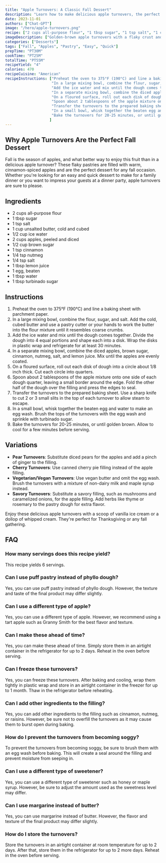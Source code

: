 ```yaml
---
title: "Apple Turnovers: A Classic Fall Dessert"
description: "Learn how to make delicious apple turnovers, the perfect dessert for any fall occasion. These flaky pastries filled with warm cinnamon-spiced apples are easy to make and sure to impress your guests."
date: 2023-11-01
authors: ["Chat-GPT"]
image: "/hero/apple-turnovers.png"
recipe: ["2 cups all-purpose flour", "1 tbsp sugar", "1 tsp salt", "1 cup unsalted butter, cold and cubed", "1/2 cup ice water", "2 cups apples, peeled and diced", "1/2 cup brown sugar", "1 tsp cinnamon", "1/4 tsp nutmeg", "1/4 tsp salt", "1 tbsp lemon juice", "1 egg, beaten", "1 tbsp water", "1 tbsp turbinado sugar"]
imageDescription: ["Golden-brown apple turnovers with a flaky crust and a dusting of cinnamon sugar"]
categories: ["Desserts"]
tags: ["Fall", "Apples", "Pastry", "Easy", "Quick"]
prepTime: "PT30M"
cookTime: "PT25M"
totalTime: "PT55M"
recipeYield: "4"
calories: 470
recipeCuisine: "American"
recipeInstructions: ["Preheat the oven to 375°F (190°C) and line a baking sheet with parchment paper.",
                     "In a large mixing bowl, combine the flour, sugar, and salt. Add the cold, cubed butter and use a pastry cutter or your hands to work the butter into the flour mixture until it resembles coarse crumbs.",
                     "Add the ice water and mix until the dough comes together. Divide the dough into 4 equal portions and shape each into a disk. Wrap the disks in plastic wrap and refrigerate for at least 30 minutes.",
                     "In a separate mixing bowl, combine the diced apples, brown sugar, cinnamon, nutmeg, salt, and lemon juice. Mix until the apples are evenly coated.",
                     "On a floured surface, roll out each disk of dough into a circle about 1/8 inch thick. Cut each circle into quarters.",
                     "Spoon about 2 tablespoons of the apple mixture onto one side of each dough quarter, leaving a small border around the edge. Fold the other half of the dough over the filling and press the edges to seal.",
                     "Transfer the turnovers to the prepared baking sheet. Use a sharp knife to cut 2 or 3 small slits in the top of each turnover to allow steam to escape.",
                     "In a small bowl, whisk together the beaten egg and water to make an egg wash. Brush the tops of the turnovers with the egg wash and sprinkle with turbinado sugar.",
                     "Bake the turnovers for 20-25 minutes, or until golden brown. Allow to cool for a few minutes before serving."
                    ]
---
```

 
## Why Apple Turnovers Are the Perfect Fall Dessert

Fall is the season of apples, and what better way to enjoy this fruit than in a delicious apple turnover? These flaky pastries are filled with warm, cinnamon-spiced apples and are the perfect dessert for any fall occasion. Whether you're looking for an easy and quick dessert to make for a family dinner or you want to impress your guests at a dinner party, apple turnovers are sure to please.

## Ingredients

- 2 cups all-purpose flour
- 1 tbsp sugar
- 1 tsp salt
- 1 cup unsalted butter, cold and cubed
- 1/2 cup ice water
- 2 cups apples, peeled and diced
- 1/2 cup brown sugar
- 1 tsp cinnamon
- 1/4 tsp nutmeg
- 1/4 tsp salt
- 1 tbsp lemon juice
- 1 egg, beaten
- 1 tbsp water
- 1 tbsp turbinado sugar

## Instructions

1. Preheat the oven to 375°F (190°C) and line a baking sheet with parchment paper.
2. In a large mixing bowl, combine the flour, sugar, and salt. Add the cold, cubed butter and use a pastry cutter or your hands to work the butter into the flour mixture until it resembles coarse crumbs.
3. Add the ice water and mix until the dough comes together. Divide the dough into 4 equal portions and shape each into a disk. Wrap the disks in plastic wrap and refrigerate for at least 30 minutes.
4. In a separate mixing bowl, combine the diced apples, brown sugar, cinnamon, nutmeg, salt, and lemon juice. Mix until the apples are evenly coated.
5. On a floured surface, roll out each disk of dough into a circle about 1/8 inch thick. Cut each circle into quarters.
6. Spoon about 2 tablespoons of the apple mixture onto one side of each dough quarter, leaving a small border around the edge. Fold the other half of the dough over the filling and press the edges to seal.
7. Transfer the turnovers to the prepared baking sheet. Use a sharp knife to cut 2 or 3 small slits in the top of each turnover to allow steam to escape.
8. In a small bowl, whisk together the beaten egg and water to make an egg wash. Brush the tops of the turnovers with the egg wash and sprinkle with turbinado sugar.
9. Bake the turnovers for 20-25 minutes, or until golden brown. Allow to cool for a few minutes before serving.

## Variations

- **Pear Turnovers**: Substitute diced pears for the apples and add a pinch of ginger to the filling.
- **Cherry Turnovers**: Use canned cherry pie filling instead of the apple filling.
- **Vegetarian/Vegan Turnovers**: Use vegan butter and omit the egg wash. Brush the turnovers with a mixture of non-dairy milk and maple syrup instead.
- **Savory Turnovers**: Substitute a savory filling, such as mushrooms and caramelized onions, for the apple filling. Add herbs like thyme or rosemary to the pastry dough for extra flavor.

Enjoy these delicious apple turnovers with a scoop of vanilla ice cream or a dollop of whipped cream. They're perfect for Thanksgiving or any fall gathering.

## FAQ

### How many servings does this recipe yield?

This recipe yields 6 servings.

### Can I use puff pastry instead of phyllo dough?

Yes, you can use puff pastry instead of phyllo dough. However, the texture and taste of the final product may differ slightly.

### Can I use a different type of apple?

Yes, you can use a different type of apple. However, we recommend using a tart apple such as Granny Smith for the best flavor and texture.

### Can I make these ahead of time?

Yes, you can make these ahead of time. Simply store them in an airtight container in the refrigerator for up to 2 days. Reheat in the oven before serving.

### Can I freeze these turnovers?

Yes, you can freeze these turnovers. After baking and cooling, wrap them tightly in plastic wrap and store in an airtight container in the freezer for up to 1 month. Thaw in the refrigerator before reheating.

### Can I add other ingredients to the filling?

Yes, you can add other ingredients to the filling such as cinnamon, nutmeg, or raisins. However, be sure not to overfill the turnovers as it may cause them to burst open during baking.

### How do I prevent the turnovers from becoming soggy?

To prevent the turnovers from becoming soggy, be sure to brush them with an egg wash before baking. This will create a seal around the filling and prevent moisture from seeping in.

### Can I use a different type of sweetener?

Yes, you can use a different type of sweetener such as honey or maple syrup. However, be sure to adjust the amount used as the sweetness level may differ.

### Can I use margarine instead of butter?

Yes, you can use margarine instead of butter. However, the flavor and texture of the final product may differ slightly.

### How do I store the turnovers?

Store the turnovers in an airtight container at room temperature for up to 2 days. After that, store them in the refrigerator for up to 2 more days. Reheat in the oven before serving.